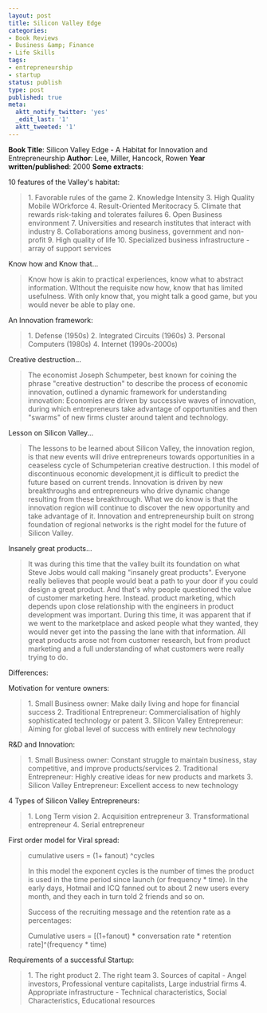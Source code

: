 ```yaml
---
layout: post
title: Silicon Valley Edge
categories:
- Book Reviews
- Business &amp; Finance
- Life Skills
tags:
- entrepreneurship
- startup
status: publish
type: post
published: true
meta:
  aktt_notify_twitter: 'yes'
  _edit_last: '1'
  aktt_tweeted: '1'
---
```

<strong>Book Title</strong>: Silicon Valley Edge - A Habitat for Innovation and Entrepreneurship
<strong> Author</strong>: Lee, Miller, Hancock, Rowen
<strong> Year written/published</strong>: 2000
<strong> Some extracts</strong>:

10 features of the Valley's habitat:
<blockquote>1. Favorable rules of the game
2. Knowledge Intensity
3. High Quality Mobile WOrkforce
4. Result-Oriented Meritocracy
5. Climate that rewards risk-taking and tolerates failures
6. Open Business environment
7. Universities and research institutes that interact with industry
8. Collaborations among business, government and non-profit
9. High quality of life
10. Specialized business infrastructure - array of support services</blockquote>
Know how and Know that...
<blockquote>Know how is akin to practical experiences, know what to abstract information. WIthout the requisite now how, know that has limited usefulness. With only know that, you might talk a good game, but you would never be able to play one.</blockquote>
An Innovation framework:
<blockquote>1. Defense (1950s)
2. Integrated Circuits (1960s)
3. Personal Computers (1980s)
4. Internet (1990s-2000s)</blockquote>
Creative destruction...
<blockquote>The economist Joseph Schumpeter, best known for coining the phrase "creative destruction" to describe the process of economic innovation, outlined a dynamic framework for understanding innovation: Economies are driven by successive waves of innovation, during which entrepreneurs take advantage of opportunities and then "swarms" of new firms cluster around talent and technology.</blockquote>
Lesson on Silicon Valley...
<blockquote>The lessons to be learned about Silicon Valley, the innovation region, is that new events will drive entrepreneurs towards opportunities in a ceaseless cycle of Schumpeterian creative destruction. I this model of discontinuous economic development,it is difficult to predict the future based on current trends. Innovation is driven by new breakthroughs and entrepreneurs who drive dynamic change resulting from these breakthrough. What we do know is that the innovation region will continue to discover the new opportunity and take advantage of it. Innovation and entrepreneurship built on strong foundation of regional networks is the right model for the future of Silicon Valley.</blockquote>
Insanely great products...
<blockquote>It was during this time that the valley built its foundation on what Steve Jobs would call making "insanely great products". Everyone really believes that people would beat a path to your door if you could design a great product. And that's why people questioned the value of customer marketing here. Instead. product marketing, which depends upon close relationship with the engineers in product development was important. During this time, it was apparent that if we went to the marketplace and asked people what they wanted, they would never get into the passing the lane with that information. All great products arose not from customer research, but from product marketing and a full understanding of what customers were really trying to do.</blockquote>
Differences:

Motivation for venture owners:
<blockquote>1. Small Business owner: Make daily living and hope for financial success
2. Traditional Entrepreneur: Commercialisation of highly sophisticated technology or patent
3. Silicon Valley Entrepreneur: Aiming for global level of success with entirely new technology</blockquote>
R&amp;D and Innovation:
<blockquote>1. Small Business owner: Constant struggle to maintain business, stay competitive, and improve products/services
2. Traditional Entrepreneur: Highly creative ideas for new products and markets
3. Silicon Valley Entrepreneur: Excellent access to new technology</blockquote>
4 Types of Silicon Valley Entrepreneurs:
<blockquote>1. Long Term vision
2. Acquisition entrepreneur
3. Transformational entrepreneur
4. Serial entrepreneur</blockquote>
First order model for Viral spread:
<blockquote>cumulative users = (1+ fanout) ^cycles

In this model the exponent cycles is the number of times the product is used in the time period since launch (or frequency * time). In the early days, Hotmail and ICQ fanned out to about 2 new users every month, and they each in turn told 2 friends and so on.

Success of the recruiting message and the retention rate as a percentages:

Cumulative users = [(1+fanout) * conversation rate * retention rate]^(frequency * time)</blockquote>
Requirements of a successful Startup:
<blockquote>1. The right product
2. The right team
3. Sources of capital - Angel investors, Professional venture capitalists, Large industrial firms
4. Appropriate infrastructure - Technical characteristics, Social Characteristics, Educational resources</blockquote>
